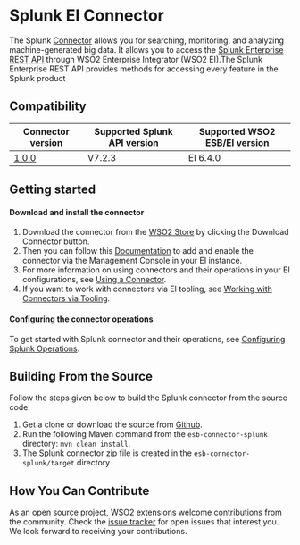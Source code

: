 # Splunk EI Connector

The Splunk [Connector](https://docs.wso2.com/display/EI640/Working+with+Connectors) allows you for searching, monitoring, and analyzing machine-generated big data.
It allows you to access the [Splunk Enterprise REST API ](https://docs.splunk.com/Documentation/Splunk/latest/RESTTUT/RESTconfigurations) through WSO2 Enterprise Integrator (WSO2 EI).The Splunk Enterprise REST API provides methods for accessing every feature in the Splunk product

## Compatibility

| Connector version | Supported Splunk API version | Supported WSO2 ESB/EI version |
| ------------- | ------------- | ------------- |
| [1.0.0](https://github.com/wso2-extensions/esb-connector-splunk/releases/tag/org.wso2.carbon.esb.connector.splunk-1.0.0) | V7.2.3 |  EI 6.4.0    |

## Getting started

#### Download and install the connector

1. Download the connector from the [WSO2 Store](https://store.wso2.com/store/assets/esbconnector/details/069e4bad-b0f1-451c-bae9-6e7a3fbcd62a) by clicking the Download Connector button.
2. Then you can follow this [Documentation](https://docs.wso2.com/display/EI640/Working+with+Connectors+via+the+Management+Console) to add and enable the connector via the Management Console in your EI instance.
3. For more information on using connectors and their operations in your EI configurations, see [Using a Connector](https://docs.wso2.com/display/EI640/Using+a+Connector).
4. If you want to work with connectors via EI tooling, see [Working with Connectors via Tooling](https://docs.wso2.com/display/EI640/Working+with+Connectors+via+Tooling).

#### Configuring the connector operations

To get started with Splunk connector and their operations, see [Configuring Splunk Operations](docs/config.md).


## Building From the Source

Follow the steps given below to build the Splunk connector from the source code:

1. Get a clone or download the source from [Github](https://github.com/wso2-extensions/esb-connector-splunk).
2. Run the following Maven command from the `esb-connector-splunk` directory: `mvn clean install`.
3. The Splunk connector zip file is created in the `esb-connector-splunk/target` directory

## How You Can Contribute

As an open source project, WSO2 extensions welcome contributions from the community.
Check the [issue tracker](https://github.com/wso2-extensions/esb-connector-splunk/issues) for open issues that interest you. We look forward to receiving your contributions.
